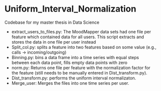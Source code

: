 # Uniform_Interval_Normalization
Codebase for my master thesis in Data Science

* extract_users_to_files.py: The MoodMapper data sets had one file per feature which contained data for all users. This script extracts and stores the data in one file per user instead
* Split_col.py: splits a feature into two features based on some value (e.g., calls -> incoming/outgoing)
* Binning.py: bins a data frame into a time series with equal steps between each data point, fills empty data points with zero
* norm.py: Returns one file per feature with the normalization factor for the feature (still needs to be manually entered in Dist_transform.py).
* Dist_transform.py: performs the uniform interval normalizaton.
* Merge_user: Merges the files into one time series per user. 
